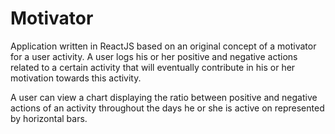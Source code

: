 # Motivator

Application written in ReactJS based on an original concept of a motivator for a user activity. A user logs his or her positive and negative actions related to a certain activity that will eventually contribute in his or her motivation towards this activity.

A user can view a chart displaying the ratio between positive and negative actions of an activity throughout the days he or she is active on represented by horizontal bars.
